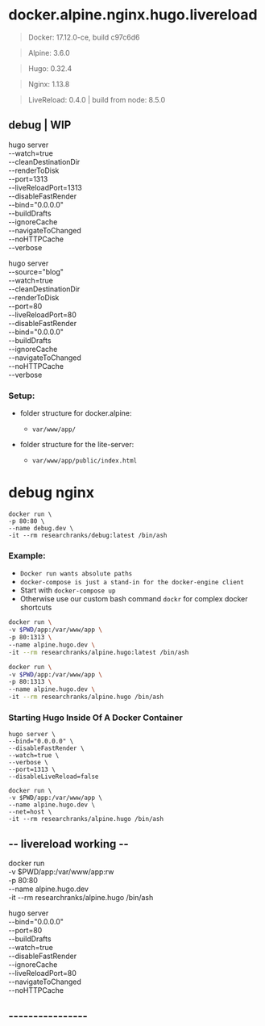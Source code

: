 # docker.alpine.nginx.hugo.livereload #

 > Docker: 17.12.0-ce, build c97c6d6

 > Alpine: 3.6.0

 > Hugo: 0.32.4

 > Nginx: 1.13.8

 > LiveReload: 0.4.0 | build from node: 8.5.0 


## debug | WIP ##


hugo server \
--watch=true \
--cleanDestinationDir \
--renderToDisk \
--port=1313 \
--liveReloadPort=1313 \
--disableFastRender \
--bind="0.0.0.0" \
--buildDrafts \
--ignoreCache \
--navigateToChanged \
--noHTTPCache \
--verbose



hugo server \
--source="blog" \
--watch=true \
--cleanDestinationDir \
--renderToDisk \
--port=80 \
--liveReloadPort=80 \
--disableFastRender \
--bind="0.0.0.0" \
--buildDrafts \
--ignoreCache \
--navigateToChanged \
--noHTTPCache \
--verbose








### Setup: ###
 - folder structure for docker.alpine:
    - ``var/www/app/``

 - folder structure for the lite-server:
    -  ``var/www/app/public/index.html``


# debug nginx #

```
docker run \
-p 80:80 \
--name debug.dev \
-it --rm researchranks/debug:latest /bin/ash
```




### Example: ###

 - ``Docker run wants absolute paths``
 - ``docker-compose is just a stand-in for the docker-engine client``
 - Start with ``docker-compose up``
 - Otherwise use our custom bash command ``dockr`` for complex docker shortcuts

```bash
docker run \
-v $PWD/app:/var/www/app \
-p 80:1313 \
--name alpine.hugo.dev \
-it --rm researchranks/alpine.hugo:latest /bin/ash
```

```bash
docker run \
-v $PWD/app:/var/www/app \
-p 80:1313 \
--name alpine.hugo.dev \
-it --rm researchranks/alpine.hugo /bin/ash
```

### Starting Hugo Inside Of A Docker Container ###

```
hugo server \
--bind="0.0.0.0" \
--disableFastRender \
--watch=true \
--verbose \
--port=1313 \
--disableLiveReload=false
```
```
docker run \
-v $PWD/app:/var/www/app \
--name alpine.hugo.dev \
--net=host \ 
-it --rm researchranks/alpine.hugo /bin/ash
```

## -- livereload working -- ##

docker run \
-v $PWD/app:/var/www/app:rw \
-p 80:80 \
--name alpine.hugo.dev \
-it --rm researchranks/alpine.hugo /bin/ash

hugo server \
--bind="0.0.0.0" \
--port=80 \
--buildDrafts \
--watch=true \
--disableFastRender \
--ignoreCache \
--liveReloadPort=80 \
--navigateToChanged \
--noHTTPCache

## ---------------- ##



